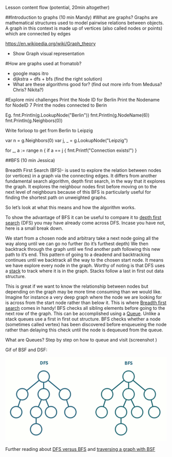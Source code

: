 Lesson content flow (potential, 20min altogether)

##Introduction to graphs (10 min Mandy)
#What are graphs?
Graphs are mathematical structures used to model pairwise relations between objects. A graph in this context is made up of vertices (also called nodes or points) which are connected by edges

https://en.wikipedia.org/wiki/Graph_theory

- Show Graph visual representation

#How are graphs used at fromatob?
- google maps itro
- dijkstra + dfs + bfs (find the right solution)
- What are these algorithms good for?
(find out more info from Medusa? Chris? Nikita?)

#Explore mini challenges
  Print the Node ID for Berlin
  Print the Nodename for NodeID 7
  Print the nodes connected to Berin

Eg.
  fmt.Println(g.LookupNode("Berlin"))
  fmt.Println(g.NodeName(6))
  fmt.Println(g.Neighbors(0))

  Write forloop to get from Berlin to Leipzig

  var n = g.Neighbors(0)
  var j, _ = g.LookupNode("Leipzig")

  for _, a := range n {
    if a == j {
      fmt.Printf("Connection exists!")
    }


##BFS (10 min Jessica)

Breadth First Search (BFS)- is used to explore the relation between nodes (or vertices) in a graph via the connecting edges. It differs from another fundamental search algorithm, depth first search, in the way that it explores the graph. It explores the neighbour nodes first before moving on to the next level of neighbours because of this BFS is particularly useful for finding the shortest path on unweighted graphs.

So let’s look at what this means and how the algorithm works.

To show the advantage of BFS it can be useful to compare it to [depth first search](https://en.wikipedia.org/wiki/Depth-first_search) (DFS) you may have already come across DFS. Incase you have not, here is a small break down.

We start from a chosen node and arbitrary take a next node going all the way along until we can go no further (to it’s furthest depth) We then backtrack through the graph until we find another path following this new path to it’s end. This pattern of going to a deadend and backtracking continues until we backtrack all the way to the chosen start node. It means we have explore every node in the graph. Worthy of noting is that DFS uses a [stack](https://en.wikipedia.org/wiki/Stack_(abstract_data_type)) to track where it is in the graph. Stacks follow a last in first out data structure.

This is great if we want to know the relationship between nodes but depending on the graph may be more time consuming than we would like. Imagine for instance a very deep graph where the node we are looking for is across from the start node rather than below it. This is where [Breadth first search](https://en.wikipedia.org/wiki/Breadth-first_search) comes in handy! BFS checks all sibling elements before going to the next row of the graph. This can be accomplished using a [Queue](https://en.wikipedia.org/wiki/Queue_(abstract_data_type)). Unlike a stack queues use a first in first out structure. BFS checks whether a node (sometimes called vertex) has been discovered before enqueueing the node rather than delaying this check until the node is dequeued from the queue.

What are Queues?
Step by step on how to queue and visit (screenshot )

Gif of BSF and DSF:

![alt-text](pkg/dfsvsbfs.gif)

Further reading about [DFS versus BFS](https://medium.com/@kenny.hom27/breadth-first-vs-depth-first-tree-traversal-in-javascript-48df2ebfc6d1) and [traversing a graph with BSF](https://medium.com/basecs/going-broad-in-a-graph-bfs-traversal-959bd1a09255)
